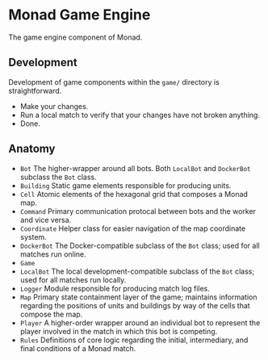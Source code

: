# Monad Game Engine

The game engine component of Monad.

## Development

Development of game components within the `game/` directory is straightforward.

* Make your changes.
* Run a local match to verify that your changes have not broken anything.
* Done. 

## Anatomy

* `Bot` The higher-wrapper around all bots. Both `LocalBot` and `DockerBot` subclass
the `Bot` class.
* `Building` Static game elements responsible for producing units.
* `Cell` Atomic elements of the hexagonal grid that composes a Monad map.
* `Command` Primary communication protocal between bots and the worker and vice versa.
* `Coordinate` Helper class for easier navigation of the map coordinate system.
* `DockerBot` The Docker-compatible subclass of the `Bot` class; used for all
matches run online.
* `Game`
* `LocalBot` The local development-compatible subclass of the `Bot` class; used
for all matches run locally.
* `Logger` Module responsible for producing match log files.
* `Map` Primary state containment layer of the game; maintains information regarding
the positions of units and buildings by way of the cells that compose the map.
* `Player` A higher-order wrapper around an individual bot to represent the player
involved in the match in which this bot is competing.
* `Rules` Definitions of core logic regarding the initial, intermediary, and final
conditions of a Monad match.
